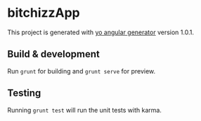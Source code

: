 # bitchizzApp

This project is generated with [yo angular generator](https://github.com/yeoman/generator-angular)
version 1.0.1.

## Build & development

Run `grunt` for building and `grunt serve` for preview.

## Testing

Running `grunt test` will run the unit tests with karma.
